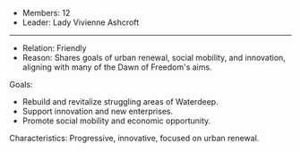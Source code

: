   
- Members: 12
- Leader: Lady Vivienne Ashcroft
___
- Relation: Friendly
- Reason: Shares goals of urban renewal, social mobility, and innovation, aligning with many of the Dawn of Freedom's aims. 

Goals: 
- Rebuild and revitalize struggling areas of Waterdeep.
- Support innovation and new enterprises.
- Promote social mobility and economic opportunity.

Characteristics: Progressive, innovative, focused on urban renewal.